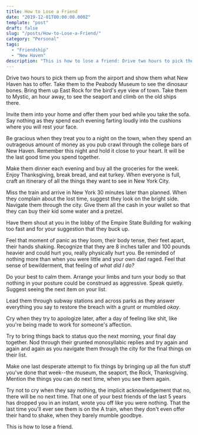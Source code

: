 ```yaml
---
title: How to Lose a Friend
date: "2019-12-01T00:00:00.000Z"
template: "post"
draft: false
slug: "/posts/How-to-Lose-a-Friend/"
category: "Personal"
tags:
  - "Friendship"
  - "New Haven"
description: "This is how to lose a friend: Drive two hours to pick them up from the airport and show them what New Haven has to offer. Take them to the Peabody Museum to see the dinosaur bones. Bring them up East Rock..."
---
```


Drive two hours to pick them up from the airport and show them what New Haven has to offer. Take them to the Peabody Museum to see the dinosaur bones. Bring them up East Rock for the bird's eye view of town. Take them to Mystic, an hour away, to see the seaport and climb on the old ships there. 

Invite them into your home and offer them your bed while you take the sofa. Say nothing as they spend each evening farting loudly into the cushions where you will rest your face. 

Be gracious when they treat you to a night on the town, when they spend an outrageous amount of money as you pub crawl through the college bars of New Haven. Remember this night and hold it close to your heart. It will be the last good time you spend together.

Make them dinner each evening and buy all the groceries for the week. Enjoy Thanksgiving, break bread, and eat turkey. When everyone is full, craft an itinerary of all the things they want to see in New York City. 

Miss the train and arrive in New York 30 minutes later than planned. When they complain about the lost time, suggest they look on the bright side. Navigate them through the city. Give them all the cash in your wallet so that they can buy their kid some water and a pretzel.

Have them shout at you in the lobby of the Empire State Building for walking too fast and for your suggestion that they buck up. 

Feel that moment of panic as they loom, their body tense, their feet apart, their hands shaking. Recognize that they are 8 inches taller and 100 pounds heavier and could hurt you, really physically hurt you. Be reminded of nothing more than when you were little and your own dad raged. Feel that sense of bewilderment, that feeling of *what did I do?*

Do your best to calm them. Arrange your limbs and turn your body so that nothing in your posture could be construed as aggressive. Speak quietly. Suggest seeing the next item on your list.

Lead them through subway stations and across parks as they answer everything you say to restore the breach with a grunt or mumbled *okay*.

Cry when they try to apologize later, after a day of feeling like shit, like you're being made to work for someone's affection.

Try to bring things back to status quo the next morning, your final day together. Nod through their grunted monosyllabic replies and try again and again and again as you navigate them through the city for the final things on their list. 

Make one last desperate attempt to fix things by bringing up all the fun stuff you've done that week--the museum, the seaport, the Rock, Thanksgiving. Mention the things you can do next time, when you see them again.

Try not to cry when they say nothing, the implicit acknowledgement that no, there will be no next time. That one of your best friends of the last 5 years has dropped you in an instant, wrote you off like you were nothing. That the last time you'll ever see them is on the A train, when they don't even offer their hand to shake, when they barely mumble goodbye.

This is how to lose a friend.
